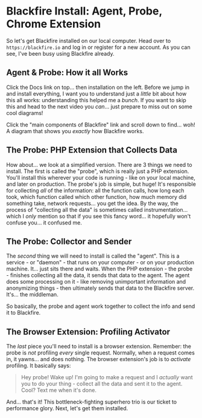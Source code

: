 # Blackfire Install: Agent, Probe, Chrome Extension

So let's get Blackfire installed on our local computer. Head over to
`https://blackfire.io` and log in or register for a new account. As you can see,
I've been busy using Blackfire already.

## Agent & Probe: How it all Works

Click the Docs link on top... then installation on the left. Before we jump in
and install everything, I want you to understand just a *little* bit about how this
all works: understanding this helped me a *bunch*. If you want to skip this
and head to the next video you *can*... just prepare to miss out on some cool
diagrams!

Click the "main components of Blackfire" link and scroll down to find... woh! A
diagram that shows you *exactly* how Blackfire works.

## The Probe: PHP Extension that Collects Data

How about... we look at a simplified version. There are 3 things we need to
install. The first is called the "probe", which is really just a PHP extension.
You'll install this wherever your code is running - like on your local machine,
and later on production. The probe's job is simple, but huge! It's responsible for
collecting *all* of the information: all the function calls, how long each took,
which function called which other function, how much memory did something take,
network requests... you get the idea. By the way, the process of "collecting all
the data" is sometimes called instrumentation... which I *only* mention so that
if you see this fancy word... it hopefully won't confuse you... it confused me.

## The Probe: Collector and Sender

The *second* thing we will need to install is called the "agent". This is a
service - or "daemon" - that runs on your computer - or on your production machine.
It... just sits there and waits. When the PHP extension - the probe - finishes
collecting all the data, it sends that data to the agent. The agent does some
processing on it - like removing unimportant information and anonymizing things -
then ultimately sends that data to the Blackfire server. It's... the middleman.

So basically, the probe and agent work together to collect the info and send it
to Blackfire.

## The Browser Extension: Profiling Activator

The *last* piece you'll need to install is a browser extension. Remember: the
probe is *not* profiling *every* single request. Normally, when a request comes
in, it yawns... and does nothing. The browser extension's job is to *activate*
profiling. It basically says:

> Hey probe! Wake up! I'm going to make a request and I *actually* want you to
> do your thing - collect all the data and sent it to the agent. Cool? Text me
> when it's done.

And... that's it! This bottleneck-fighting superhero trio is our ticket to
performance glory. Next, let's get them installed.
